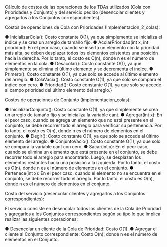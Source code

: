 Cálculo de costos de las operaciones de los TDAs utilizados (Cola con Prioridades y Conjunto) y del servicio pedido (desencolar clientes y agregarlos a los Conjuntos correspondientes).

Costos de operaciones de Cola con Prioridades (Implementacion_2_colas):

●	InicializarCola(): Costo constante O(1), ya que simplemente se inicializa el índice y se crea un arreglo de tamaño fijo.
●	AcolarPrioridad(int x, int prioridad): En el peor caso, cuando se inserta un elemento con la prioridad más alta, se deben desplazar todos los elementos existentes una posición hacia la derecha. Por lo tanto, el costo es O(n), donde n es el número de elementos en la cola.
●	Desacolar(): Costo constante O(1), ya que simplemente se elimina el último elemento y se decrementa el índice.
●	Primero(): Costo constante O(1), ya que solo se accede al último elemento del arreglo.
●	ColaVacia(): Costo constante O(1), ya que solo se compara el índice con cero.
●	Prioridad(): Costo constante O(1), ya que solo se accede al campo prioridad del último elemento del arreglo.}

Costos de operaciones de Conjunto (Implementacion_colas):

●	InicializarConjunto(): Costo constante O(1), ya que simplemente se crea un arreglo de tamaño fijo y se inicializa la variable cant.
●	Agregar(int x): En el peor caso, cuando se agrega un elemento que no está presente en el conjunto, se debe recorrer todo el arreglo para verificar su pertenencia. Por lo tanto, el costo es O(n), donde n es el número de elementos en el conjunto.
●	Elegir(): Costo constante O(1), ya que solo se accede al último elemento del arreglo.
●	ConjuntoVacio(): Costo constante O(1), ya que solo se compara la variable cant con cero.
●	Sacar(int x): En el peor caso, cuando se elimina un elemento que está presente en el conjunto, se debe recorrer todo el arreglo para encontrarlo. Luego, se desplazan los elementos restantes hacia una posición a la izquierda. Por lo tanto, el costo es O(n), donde n es el número de elementos en el conjunto.
●	Pertenece(int x): En el peor caso, cuando el elemento no se encuentra en el conjunto, se debe recorrer todo el arreglo. Por lo tanto, el costo es O(n), donde n es el número de elementos en el conjunto.

Costo del servicio (desencolar clientes y agregarlos a los Conjuntos correspondientes):

El servicio consiste en desencolar todos los clientes de la Cola de Prioridad y agregarlos a los Conjuntos correspondientes según su tipo lo que implica realizar las siguientes operaciones:

●	Desencolar un cliente de la Cola de Prioridad: Costo O(1).
●	Agregar el cliente al Conjunto correspondiente: Costo O(n), donde n es el número de elementos en el Conjunto.


